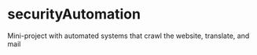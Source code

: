 # securityAutomation
Mini-project with automated systems that crawl the website, translate, and mail
